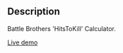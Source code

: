 ## Description

Battle Brothers 'HitsToKill' Calculator.

[Live demo](https://felixcatto.github.io/battle-bros/)
